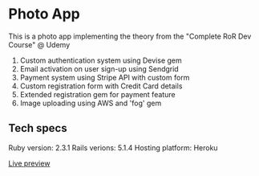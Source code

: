 Photo App
=========

This is a photo app implementing the theory from the "Complete RoR Dev Course" @ Udemy

1. Custom authentication system using Devise gem
2. Email activation on user sign-up using Sendgrid
3. Payment system using Stripe API with custom form
4. Custom registration form with Credit Card details
5. Extended registration gem for payment feature
6. Image uploading using AWS and 'fog' gem

Tech specs
----------

Ruby version: 2.3.1
Rails verions: 5.1.4
Hosting platform: Heroku

[Live preview](https://photo-app-martink.herokuapp.com/)
